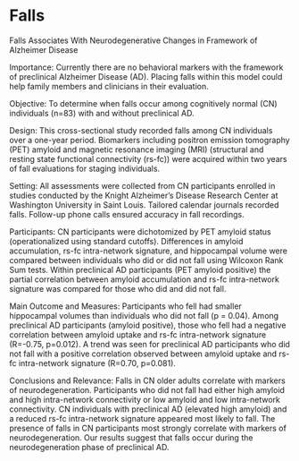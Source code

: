 # Falls
Falls Associates With Neurodegenerative Changes in Framework of Alzheimer Disease

Importance: Currently there are no behavioral markers with the framework of preclinical Alzheimer Disease (AD). Placing falls within this model could help family members and clinicians in their evaluation.

Objective: To determine when falls occur among cognitively normal (CN) individuals (n=83) with and without preclinical AD. 

Design: This cross-sectional study recorded falls among CN individuals over a one-year period.  Biomarkers including positron emission tomography (PET) amyloid and magnetic resonance imaging (MRI) (structural and resting state functional connectivity (rs-fc)) were acquired within two years of fall evaluations for staging individuals.

Setting: All assessments were collected from CN participants enrolled in studies conducted by the Knight Alzheimer’s Disease Research Center at Washington University in Saint Louis. Tailored calendar journals recorded falls. Follow-up phone calls ensured accuracy in fall recordings.

Participants: CN participants were dichotomized by PET amyloid status (operationalized using standard cutoffs). Differences in amyloid accumulation, rs-fc intra-network signature, and hippocampal volume were compared between individuals who did or did not fall using Wilcoxon Rank Sum tests. Within preclinical AD participants (PET amyloid positive) the partial correlation between amyloid accumulation and rs-fc intra-network signature was compared for those who did and did not fall.

Main Outcome and Measures: 
Participants who fell had smaller hippocampal volumes than individuals who did not fall (p = 0.04). Among preclinical AD participants (amyloid positive), those who fell had a negative correlation between amyloid uptake and rs-fc intra-network signature (R=-0.75, p=0.012). A trend was seen for preclinical AD participants who did not fall with a positive correlation observed between amyloid uptake and rs-fc intra-network signature (R=0.70, p=0.081).

Conclusions and Relevance: Falls in CN older adults correlate with markers of neurodegeneration. Participants who did not fall had either high amyloid and high intra-network connectivity or low amyloid and low intra-network connectivity. CN individuals with preclinical AD (elevated high amyloid) and a reduced rs-fc intra-network signature appeared most likely to fall. The presence of falls in CN participants most strongly correlate with markers of neurodegeneration. Our results suggest that falls occur during the neurodegeneration phase of preclinical AD.   
